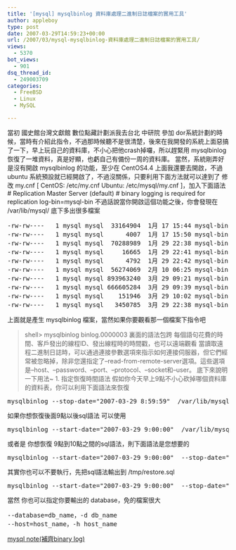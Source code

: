 ```yaml
---
title: '[mysql] mysqlbinlog 資料庫處理二進制日誌檔案的實用工具'
author: appleboy
type: post
date: 2007-03-29T14:59:23+00:00
url: /2007/03/mysql-mysqlbinlog-資料庫處理二進制日誌檔案的實用工具/
views:
  - 5370
bot_views:
  - 901
dsq_thread_id:
  - 249003709
categories:
  - FreeBSD
  - Linux
  - MySQL

---
```

當初 國史館台灣文獻館 數位點藏計劃派我去台北 中研院 參加 dor系統計劃的時候，當時有介紹此指令，不過那時候聽不是很清楚，後來在我開發的系統上面惡搞了一下，早上玩自己的資料庫，不小心把他crash掉囉，所以趕緊用 mysqlbinlog 恢復了一堆資料，真是好顯，也虧自己有備份一周的資料庫。 當然，系統剛弄好是沒有開啟 mysqlbinlog 的功能，至少在 CentOS4.4 上面我還要去開啟，不過 ubuntu 系統預設就已經開啟了，不過沒關係，只要利用下面方法就可以達到了 修改 my.cnf [ CentOS: /etc/my.cnf Ubuntu: /etc/mysql/my.cnf ]，加入下面語法 # Replication Master Server (default) # binary logging is required for replication log-bin=mysql-bin <!--more--> 不過話說當你開啟這個功能之後，你會發現在 /var/lib/mysql/ 底下多出很多檔案 

<pre class="brush: bash; title: ; notranslate" title="">-rw-rw----   1 mysql mysql  33164904  1月 17 15:44 mysql-bin.000001
-rw-rw----   1 mysql mysql      4007  1月 17 15:50 mysql-bin.000002
-rw-rw----   1 mysql mysql  70288989  1月 29 22:38 mysql-bin.000003
-rw-rw----   1 mysql mysql     16665  1月 29 22:41 mysql-bin.000004
-rw-rw----   1 mysql mysql      4792  1月 29 22:42 mysql-bin.000005
-rw-rw----   1 mysql mysql  56274069  2月 10 06:25 mysql-bin.000006
-rw-rw----   1 mysql mysql 893963240  3月 29 09:21 mysql-bin.000007
-rw-rw----   1 mysql mysql 666605284  3月 29 09:39 mysql-bin.000008
-rw-rw----   1 mysql mysql    151946  3月 29 10:02 mysql-bin.000009
-rw-rw----   1 mysql mysql   3450785  3月 29 22:38 mysql-bin.000010
</pre> 上面就是產生 mysqlbinlog 檔案，當然如果你要觀看那一個檔案下指令吧 

> shell> mysqlbinlog binlog.0000003 裏面的語法包跨 每個語句花費的時間、客戶發出的線程ID、發出線程時的時間戳，也可以遠端觀看 當讀取遠程二進制日誌時，可以通過連接參數選項來指示如何連接伺服器，但它們經常被忽略掉，除非您還指定了&#8211;read-from-remote-server選項。這些選項是&#8211;host、&#8211;password、&#8211;port、&#8211;protocol、&#8211;socket和&#8211;user。 底下來說明一下用法~ 1. 指定恢復時間語法 假如你今天早上9點不小心砍掉哪個資料庫的資料表，你可以利用下面語法來恢復 

<pre class="brush: bash; title: ; notranslate" title="">mysqlbinlog --stop-date="2007-03-29 8:59:59"  /var/lib/mysql/bin.000001 | mysql -u root -p</pre> 如果你想恢復後面9點以後sql語法 可以使用 

<pre class="brush: bash; title: ; notranslate" title="">mysqlbinlog --start-date="2007-03-29 9:00:00"  /var/lib/mysql/bin.000001 | mysql -u root -p</pre> 或者是 你想恢復 9點到10點之間的sql語法，則下面語法是您想要的 

<pre class="brush: bash; title: ; notranslate" title="">mysqlbinlog --start-date="2007-03-29 9:00:00"  --stop-date="2007-03-29 10:00:00" /var/lib/mysql/bin.000001 | mysql -u root -p</pre> 其實你也可以不要執行，先把sql語法輸出到 /tmp/restore.sql 

<pre class="brush: bash; title: ; notranslate" title="">mysqlbinlog --start-date="2007-03-29 9:00:00"  --stop-date="2007-03-29 10:00:00" /var/lib/mysql/bin.000001 > /tmp/restore.sql</pre> 當然 你也可以指定你要輸出的 database，免的檔案很大 

<pre class="brush: bash; title: ; notranslate" title="">--database=db_name，-d db_name
--host=host_name，-h host_name</pre>

[mysql note(補齊binary log)][1]

 [1]: http://phorum.study-area.org/viewtopic.php?t=37983